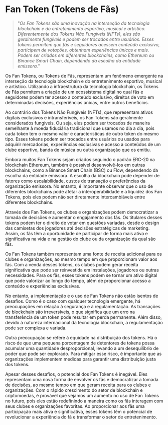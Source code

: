 # Fan Token (Tokens de Fãs)

>"*Os Fan Tokens são uma inovação na interseção da tecnologia blockchain e do entretenimento esportivo, musical e artístico. Diferentemente dos Tokens Não Fungíveis (NFTs), eles são geralmente fungíveis e podem ser trocados entre usuários. Esses tokens permitem que fãs e seguidores acessem conteúdo exclusivo, participem de votações, obtenham experiências únicas e mais. Podem ser criados em diferentes blockchains, como Ethereum ou Binance Smart Chain, dependendo da escolha da entidade emissora.*"

Os Fan Tokens, ou Tokens de Fãs, representam um fenômeno emergente na interseção da tecnologia blockchain e do entretenimento esportivo, musical e artístico. Utilizando a infraestrutura da tecnologia blockchain, os Tokens de Fãs permitem a criação de um ecossistema digital no qual fãs e seguidores podem ter acesso a conteúdo exclusivo, direitos de voto em determinadas decisões, experiências únicas, entre outros benefícios.

Ao contrário dos Tokens Não Fungíveis (NFTs), que representam ativos digitais exclusivos e intransferíveis, os Fan Tokens são geralmente considerados fungíveis. Ou seja, eles podem ser trocados de maneira semelhante à moeda fiduciária tradicional que usamos no dia a dia, pois cada token tem o mesmo valor e características de outro token do mesmo tipo. Esses tokens podem ser trocados entre usuários ou usados para adquirir mercadorias, experiências exclusivas e acesso a conteúdos de um clube esportivo, banda de música ou outra organização que os emitiu.

Embora muitos Fan Tokens sejam criados seguindo o padrão ERC-20 na blockchain Ethereum, também é possível desenvolvê-los em outras blockchains, como a Binance Smart Chain (BSC) ou Flow, dependendo da escolha da entidade emissora. A escolha da blockchain pode depender de fatores como escalabilidade, custos de transação e preferências da organização emissora. No entanto, é importante observar que o uso de diferentes blockchains pode afetar a interoperabilidade e a liquidez dos Fan Tokens, pois eles podem não ser diretamente intercambiáveis entre diferentes blockchains.

Através dos Fan Tokens, os clubes e organizações podem democratizar a tomada de decisões e aumentar o engajamento dos fãs. Os titulares desses tokens podem ter o direito de votar em questões variadas, desde o design das camisetas dos jogadores até decisões estratégicas de marketing. Assim, os fãs têm a oportunidade de participar de forma mais ativa e significativa na vida e na gestão do clube ou da organização da qual são fãs.

Os Fan Tokens também representam uma fonte de receita adicional para os clubes e organizações, ao mesmo tempo em que proporcionam valor aos fãs. Com a venda desses tokens, os clubes podem gerar receita significativa que pode ser reinvestida em instalações, jogadores ou outras necessidades. Para os fãs, esses tokens podem se tornar um ativo digital que pode valorizar ao longo do tempo, além de proporcionar acesso a conteúdo e experiências exclusivas.

No entanto, a implementação e o uso de Fan Tokens não estão isentos de desafios. Como é o caso com qualquer tecnologia emergente, há preocupações em relação à segurança e à regulamentação. As transações de blockchain são irreversíveis, o que significa que um erro na transferência de um token pode resultar em perda permanente. Além disso, devido à natureza internacional da tecnologia blockchain, a regulamentação pode ser complexa e variada.

Outra preocupação se refere à equidade na distribuição dos tokens. Há o risco de que uma pequena porcentagem de detentores de tokens possa acumular uma quantidade desproporcional, levando a um desequilíbrio de poder que pode ser explorado. Para mitigar esse risco, é importante que as organizações implementem medidas para garantir uma distribuição justa dos tokens.

Apesar desses desafios, o potencial dos Fan Tokens é inegável. Eles representam uma nova forma de envolver os fãs e democratizar a tomada de decisões, ao mesmo tempo em que geram receita para os clubes e organizações. Com o rápido crescimento do setor de blockchain e criptomoedas, é provável que vejamos um aumento no uso de Fan Tokens no futuro, pois eles estão redefinindo a maneira como os fãs interagem com seus clubes e organizações favoritas. Ao proporcionar aos fãs uma participação mais ativa e significativa, esses tokens têm o potencial de revolucionar a experiência do fã e transformar o setor de entretenimento.
